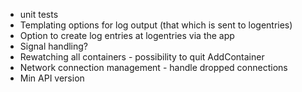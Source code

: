 * unit tests
* Templating options for log output (that which is sent to logentries)
* Option to create log entries at logentries via the app
* Signal handling?
* Rewatching all containers - possibility to quit AddContainer
* Network connection management - handle dropped connections
* Min API version